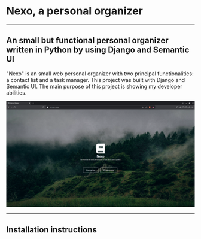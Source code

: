 # Nexo, a personal organizer

---

## An small but functional personal organizer written in Python by using Django and Semantic UI


"Nexo" is an small web personal organizer with two principal functionalities: a contact list and a task manager. This project was built with Django and Semantic UI. The main purpose of this project is showing my developer abilities.

![Home preview](./preview_image/prev1.png)

---

## Installation instructions